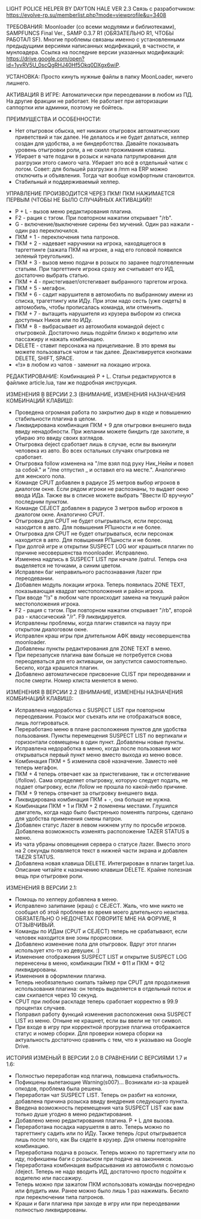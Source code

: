 LIGHT POLICE HELPER BY DAYTON HALE VER 2.3
Связь с разработчиком: https://evolve-rp.su/memberlist.php?mode=viewprofile&u=3408


ТРЕБОВАНИЯ: Moonloader (со всеми модулями и библиотеками), SAMPFUNCS Final Ver., SAMP 0.3.7 R1 (ОБЯЗАТЕЛЬНО R1, ЧТОБЫ РАБОТАЛ SF).
Многие проблемы связаны именно с установленными предыдущими версиями написанных модификаций, в частности, и мунлоадера.
Ссылка на последние версии указанных модификаций: https://drive.google.com/open?id=1yvRV5U_0scQgRHJ40Hf5Okq0DXgx6wiP.


УСТАНОВКА: Просто кинуть нужные файлы в папку MoonLoader, ничего лишнего.


АКТИВАЦИЯ В ИГРЕ: Автоматически при переодевании в любом из ПД. На другие фракции не работает. Не работает при авторизации саппортки или админки, поэтому не бойтесь.


ПРЕИМУЩЕСТВА И ОСОБЕННОСТИ:
- Нет отыгровок обыска, нет никаких отыгровок автоматических приветствий и так далее. Не делалось и не будет делаться, хелпер создан для удобства, а не биндерботства. Давайте показывать уровень отыгровки роли, а не скилл прожимания клавиш.
- Убирает в чате подачи в розыск и начала патрулирования для разгрузки этого самого чата. Убирает это всё в отдельный чатик с логом. Совет: для большей разгрузки в /mm на ERP можно отключить и объявления. Тогда чат вообще комфортным становится.
- Стабильный и поддерживаемый хелпер.


УПРАВЛЕНИЕ ПРОИЗВОДИТСЯ ЧЕРЕЗ ПКМ! ПКМ НАЖИМАЕТСЯ ПЕРВЫМ (ЧТОБЫ НЕ БЫЛО СЛУЧАЙНЫХ АКТИВАЦИЙ)!
- P + L - вызов меню редактирования плагина.
- F2 - рация с тэгом. При повторном нажатии открывает "/rb".
- G - включение/выключение сирены без мучений. Один раз нажали - один раз переключился.
- ПКМ + 1 - переключения типа патронов.
- ПКМ + 2 - надевает наручники на игрока, находящегося в таргеттинге (зажата ПКМ на игроке, а над его головой появился зеленый треугольник).
- ПКМ + 3 - вызов меню подачи в розыск по заранее подготовленным статьям. При таргеттинге игрока сразу же считывает его ИД, достаточно выбрать статью.
- ПКМ + 4 - пристегивает/отстегивает выбранного таргетом игрока.
- ПКМ + 5 - мегафон.
- ПКМ + 6 - садит нарушителя в автомобиль по выбранному имени из списка, трагеттингу или ИДу. При этом надо сесть (уже сидеть) в автомобиль, чтобы прописалась команда, или отменить.
- ПКМ + 7 - вытащить нарушителя из крузера выбором из списка доступных Ников или по ИДу.
- ПКМ + 8 - выбрасывает из автомобиля командой deject с отыгровкой. Достаточно лишь подойти близко к водителю или пассажиру и нажать комбинацию.
- DELETE - ставит персонажа на прицеливание. В это время вы можете пользоваться чатом и так далее. Деактивируется кнопками DELETE, SHIFT, SPACE.
- «!з» в любом из чатов - заменит на локацию игрока.


РЕДАКТИРОВАНИЕ:
Комбинацией P + L.
Статьи редактируются в файлике article.lua, там же подробная инструкция.




ИЗМЕНЕНИЯ В ВЕРСИИ 2.3 (ВНИМАНИЕ, ИЗМЕНЕНИЯ НАЗНАЧЕНИЯ КОМБИНАЦИЙ КЛАВИШ):
- Проведена огромная работа по закрытию дыр в коде и повышению стабильности плагина в целом.
- Ликвидирована комбинация ПКМ + 9 для отыгровки внешнего вида ввиду ненадобности. При желании можете биндить где захотите, я убираю это ввиду своих взглядов.
- Отыгровка deject сработает лишь в случае, если вы выкинули человека из авто. Во всех остальных случаях отыгровка не сработает.
- Отыгровка follow изменена на "/me взял под руку Ник_Нейм и повел за собой." и "/me отпустил _ и оставил его на месте.". Аналогично для женского пола.
- Команде CPUT добавлен в радиусе 25 метров выбор игроков в диалогом окне. Если рядом игроки не распознаны, то выдает окно ввода ИДа. Также вы в списке можете выбрать "Ввести ID вручную" последним пунктом.
- Команде CEJECT добавлен в радиусе 3 метров выбор игроков в диалогом окне. Аналогично CPUT.
- Отыгровка для CPUT не будет отыгрываться, если персонад назодится в авто. Для повышения РПшности и не более.
- Отыгровка для CPUT не будет отыгрываться, если персонаж находится в авто. Для повышения РПшности и не более.
- При долгой игре и открытии SUSPECT LOG мог крашиться плагин по причине несовершенства moonloader. Исправлено.
- Изменена надпись в SUSPECT LIST при начале /patrul. Теперь она выделяется не точками, а синим цветом.
- Исправлен баг неправильного распознавания /tazer при переодевании.
- Добавлен модуль локации игрока. Теперь появилась ZONE TEXT, показывающая квадрат местоположения и район игрока.
- При вводе "!з" в любом чате происходит замена на текущий район местоположения игрока.
- F2 - рация с тэгом. При повторном нажатии открывает "/rb", второй раз - классический "/r". F9 ликвидируется.
- Исправлены проблемы, когда плагин ставился на паузу при открытом диалоговом окне.
- Исправлен краш игры при длительном АФК ввиду несовершенства moonloader.
- Добавлены пункты редактирования для ZONE TEXT в меню.
- При перезапуске плагина вам больше не потребуется снова переодеваться для его активации, он запустится самостоятельно. Бесило, когда крашился плагин.
- Добавлено автоматическое присвоение CLIST при переодевании и после смерти. Номер клиста меняется в меню.


ИЗМЕНЕНИЯ В ВЕРСИИ 2.2 (ВНИМАНИЕ, ИЗМЕНЕНЫ НАЗНАЧЕНИЯ КОМБИНАЦИЙ КЛАВИШ):
- Исправлена недоработка с SUSPECT LIST при повторном переодевании. Розыск мог съехать или не отображаться вовсе, лишь логгироваться.
- Переработано меню в плане расположения пунктов для удобства пользования. Пункты перемещения SUSPECT LIST по вертикали и горизонтали совмещены в один пункт. Добавлены новые пункты.
- Исправлена недоработка в меню, когда после пользования мог открываться первый пункт меню вместо выхода из меню вовсе.
- Комбинация ПКМ + 5 изменила своё назначение. Заместо неё теперь мегафон.
- ПКМ + 4 теперь отвечает как за пристегивание, так и отстегивание (/follow). Сама определяет отыгровку, которую следует подать, не подает отыгровку, если /follow не прошла по какой-либо причине.
- ПКМ + 9 теперь отвечает за отыгровку внешнего вида.
- Ликвидирована комбинация ПКМ + -, она больше не нужна.
- Комбинации ПКМ + 1 и ПКМ + 2 поменены местами. Глушился двигатель, когда надо было быстренько поменять патроны, сделано для удобства применения смены патрон.
- Добавлен статус /tazer в левом нижнем углу по просьбе игроков. Добавлена возможность изменять расположение TAZER STATUS в меню.
- Из чата убраны оповещения сервера о статусе /tazer. Вместо этого на 2 секунды появляется текст в нижней части экрана и добавлен TAEZR STATUS.
- Добавлена новая клавиша DELETE. Интегрирован в плагин target.lua. Описание читайте к назначению клавиши DELETE. Крайне полезная вещь при отыгровке роли.


ИЗМЕНЕНИЯ В ВЕРСИИ 2.1:
- Помощь по хелперу добавлена в меню.
- Исправлено залипание (краш) с CEJECT. Жаль, что мне никто не сообщил об этой проблеме во время моего длительного неактива. ОБЯЗАТЕЛЬНО О НЕДОЧЕТАХ ГОВОРИТЕ МНЕ НА ФОРУМЕ, Я ОТЗЫВЧИВЫЙ.
- Команды по ИДам (CPUT и CEJECT) теперь не срабатывают, если человек находится вне зоны прорисовки.
- Добавлено изменение пола для отыгровок. Вдруг этот плагин использует кто-то из девушек. :)
- Изменение отображения SUSPECT LIST и открытие SUSPECT LOG перенесены в меню, комбинации ПКМ + Ф11 и ПКМ + Ф12 ликвидированы.
- Изменения в оформлении плагина.
- Теперь необязательно скипать таймер при CPUT для продолжения использования плагина: он теперь выделяется в отдельный поток и сам скипается через 10 секунд.
- CPUT при любом раскладе теперь сработает корректно в 99.9 процентах случаев.
- Поправил работу функций изменения расположения окна SUSPECT LIST из меню. Отныне не крашнет, если вы ввели не тот символ.
- При входе в игру при корректной прогрузке плагина отображается статус и номер сборки. Для проверки номера сборки на актуальность достаточно сравнить с тем, что я указываю на Google Drive.


ИСТОРИЯ ИЗМЕНЫЙ В ВЕРСИИ 2.0 В СРАВНЕНИИ С ВЕРСИЯМИ 1.7 и 1.6:
- Полностью переработан код плагина, повышена стабильность.
- Пофикшены вылетающие Warning(s007)... Возникали из-за крашей опкодов, проблема была решена.
- Переработан чат SUSPECT LIST. Теперь он разбит на колонки, добавлена причина розыска ввиду внедрения следующего пункта.
- Введена возможность перемещения чата SUSPECT LIST как вам только душе угодно в меню редактирования.
- Добавлено меню редактирования плагина. P + L для вызова.
- Переработана посадка нарушетля в авто. Теперь можно по таргеттингу садить или по ИДу. Также теперь /cput отыгрывается лишь после того, как Вы сядете в крузер. Для отмены повторяйте комбинацию.
- Переработана подача в розыск. Теперь можно по таргеттингу или по иду, пофикшены баги с розыском при подаче на законников.
- Переработана комбинация выбрасывания из автомобиля с помозью /deject. Теперь не надо вводить ИД, достаточно просто подойти к водителю или пассажиру.
- Теперь можно при зажатом ПКМ использовать команды поочередно или флудить ими. Ранее можно было лишь 1 раз нажимать. Бесило при переключении типа патронов.
- Краши и баги плагина при заходе в игру или при переодевании полностью ликвидированы.
